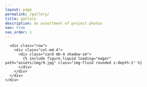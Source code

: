 ```yaml
---
layout: page
permalink: /gallery/
title: gallery
description: an assortment of project photos 
nav: true
nav_order: 1
---
```


<!-- _pages/gallery.md -->
<div class="gallery">
  <div class="album py-5 bg-light">
    <div class="container">

      <div class="row">
        <div class="col-md-4">
          <div class="card mb-4 shadow-sm">
            {% include figure.liquid loading="eager" path="assets/img/9.jpg" class="img-fluid rounded z-depth-1" %}
          </div>
        </div>
      </div>
    </div>
  </div>
</div>
